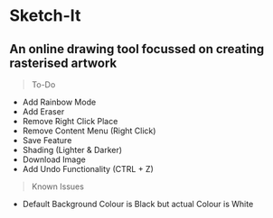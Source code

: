# Sketch-It
## An online drawing tool focussed on creating rasterised artwork

> To-Do
- Add Rainbow Mode
- Add Eraser
- Remove Right Click Place
- Remove Content Menu (Right Click)
- Save Feature
- Shading (Lighter & Darker)
- Download Image
- Add Undo Functionality (CTRL + Z)

> Known Issues
- Default Background Colour is Black but actual Colour is White